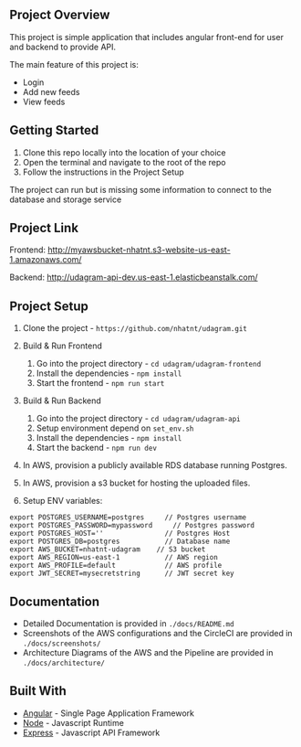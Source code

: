 ## Project Overview
This project is simple application that includes angular front-end for user and backend to provide API.

The main feature of this project is:

- Login
- Add new feeds
- View feeds

## Getting Started
1. Clone this repo locally into the location of your choice
2. Open the terminal and navigate to the root of the repo
3. Follow the instructions in the Project Setup

The project can run but is missing some information to connect to the database and storage service

## Project Link
Frontend: http://myawsbucket-nhatnt.s3-website-us-east-1.amazonaws.com/

Backend: http://udagram-api-dev.us-east-1.elasticbeanstalk.com/

## Project Setup
1. Clone the project - `https://github.com/nhatnt/udagram.git`

2. Build & Run Frontend
   1. Go into the project directory - `cd udagram/udagram-frontend`
   2. Install the dependencies - `npm install`
   3. Start the frontend - `npm run start`

3. Build & Run Backend
   1. Go into the project directory - `cd udagram/udagram-api`
   2. Setup environment depend on `set_env.sh`
   3. Install the dependencies - `npm install`
   4. Start the backend - `npm run dev`

4. In AWS, provision a publicly available RDS database running Postgres.

5. In AWS, provision a s3 bucket for hosting the uploaded files.

6. Setup ENV variables:

```
export POSTGRES_USERNAME=postgres     // Postgres username
export POSTGRES_PASSWORD=mypassword     // Postgres password
export POSTGRES_HOST=''               // Postgres Host
export POSTGRES_DB=postgres           // Database name
export AWS_BUCKET=nhatnt-udagram    // S3 bucket
export AWS_REGION=us-east-1           // AWS region
export AWS_PROFILE=default            // AWS profile
export JWT_SECRET=mysecretstring      // JWT secret key
```

## Documentation

- Detailed Documentation is provided in `./docs/README.md`
- Screenshots of the AWS configurations and the CircleCI are provided in `./docs/screenshots/`
- Architecture Diagrams of the AWS and the Pipeline are provided in `./docs/architecture/`

## Built With

- [Angular](https://angular.io/) - Single Page Application Framework
- [Node](https://nodejs.org) - Javascript Runtime
- [Express](https://expressjs.com/) - Javascript API Framework
